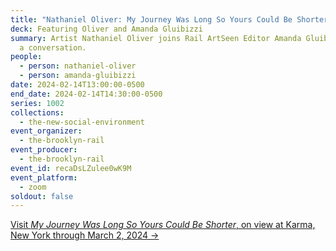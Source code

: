 ```yaml
---
title: "Nathaniel Oliver: My Journey Was Long So Yours Could Be Shorter"
deck: Featuring Oliver and Amanda Gluibizzi
summary: Artist Nathaniel Oliver joins Rail ArtSeen Editor Amanda Gluibizzi for
  a conversation.
people:
  - person: nathaniel-oliver
  - person: amanda-gluibizzi
date: 2024-02-14T13:00:00-0500
end_date: 2024-02-14T14:30:00-0500
series: 1002
collections:
  - the-new-social-environment
event_organizer:
  - the-brooklyn-rail
event_producer:
  - the-brooklyn-rail
event_id: recaDsLZulee0wK9M
event_platform:
  - zoom
soldout: false
---
```

[V﻿isit *My Journey Was Long So Yours Could Be Shorter*, on view at Karma, New York through March 2, 2024 →](https://karmakarma.org/exhibitions/nathaniel-oliver-2024/)